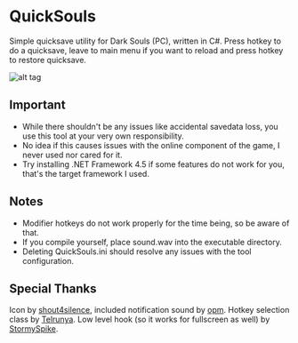 # QuickSouls
Simple quicksave utility for Dark Souls (PC), written in C#. Press hotkey to do a quicksave, leave to main menu if you want to reload and press hotkey to restore quicksave.

![alt tag](http://i.imgur.com/KryxhsS.png)

Important
--------
* While there shouldn't be any issues like accidental savedata loss, you use this tool at your very own responsibility.
* No idea if this causes issues with the online component of the game, I never used nor cared for it.
* Try installing .NET Framework 4.5 if some features do not work for you, that's the target framework I used.

Notes
--------
* Modifier hotkeys do not work properly for the time being, so be aware of that.
* If you compile yourself, place sound.wav into the executable directory.
* Deleting QuickSouls.ini should resolve any issues with the tool configuration.

Special Thanks
--------
Icon by [shout4silence](http://www.nexusmods.com/darksouls/mods/293/), included notification sound by [opm](https://www.freesound.org/people/opm/sounds/2105/). Hotkey selection class by [Telrunya](http://www.codeproject.com/Articles/15085/A-simple-hotkey-selection-control-for-NET). Low level hook (so it works for fullscreen as well) by [StormySpike](http://www.codeproject.com/Articles/19004/A-Simple-C-Global-Low-Level-Keyboard-Hook).
